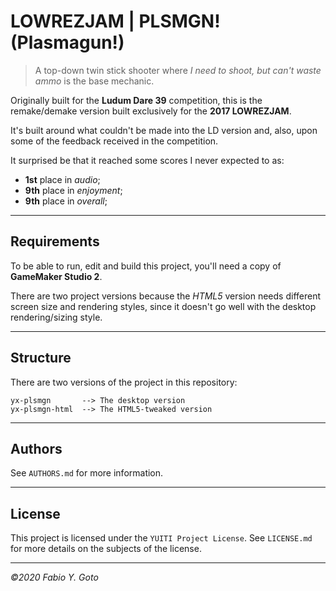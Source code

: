 # LOWREZJAM | PLSMGN! (Plasmagun!)

> A top-down twin stick shooter where _I need to shoot, but can't waste ammo_ is the base mechanic.

Originally built for the **Ludum Dare 39** competition, this is the remake/demake version built exclusively for the **2017 LOWREZJAM**.

It's built around what couldn't be made into the LD version and, also, upon some of the feedback received in the competition.

It surprised be that it reached some scores I never expected to as:

- **1st** place in _audio_;
- **9th** place in _enjoyment_;
- **9th** place in _overall_;

----------------------------------------------------------------------

## Requirements

To be able to run, edit and build this project, you'll need a copy of **GameMaker Studio 2**.

There are two project versions because the _HTML5_ version needs different screen size and rendering styles, since it doesn't go well with the desktop rendering/sizing style.

----------------------------------------------------------------------

## Structure

There are two versions of the project in this repository:

```
yx-plsmgn       --> The desktop version
yx-plsmgn-html  --> The HTML5-tweaked version
```

----------------------------------------------------------------------

## Authors

See `AUTHORS.md` for more information.

----------------------------------------------------------------------

## License

This project is licensed under the `YUITI Project License`. See `LICENSE.md` for more details on the subjects of the license.

----------------------------------------------------------------------

_©2020 Fabio Y. Goto_
